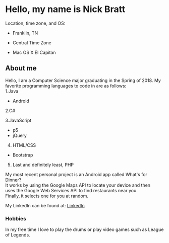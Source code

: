 # Hello, my name is Nick Bratt

Location, time zone, and OS:  
  
  * Franklin, TN  
  
  * Central Time Zone  
  
  * Mac OS X El Capitan 
  
## About me  
Hello, I am a Computer Science major graduating in the Spring of 2018.
My favorite programming languages to code in are as follows:   
1.Java 
    
* Android  
  
2.C#  
  
3.JavaScript  
  
* p5  
* jQuery  
  
4. HTML/CSS  
    
* Bootstrap    
  
5. Last and definitely least, PHP
  
My most recent personal project is an Android app called What's for Dinner?  
It works by using the Google Maps API to locate your device and then  
uses the Google Web Services API to find restaurants near you.  
Finally, it selects one for you at random.  
  
My LinkedIn can be found at: [LinkedIn](https://www.linkedin.com/in/nick-bratt-sd)
  
### Hobbies
In my free time I love to play the drums or play video games such as League of Legends.  
  
